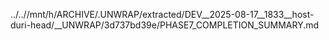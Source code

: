 ../..//mnt/h/ARCHIVE/.UNWRAP/extracted/DEV__2025-08-17__1833__host-duri-head/__UNWRAP/3d737bd39e/PHASE7_COMPLETION_SUMMARY.md